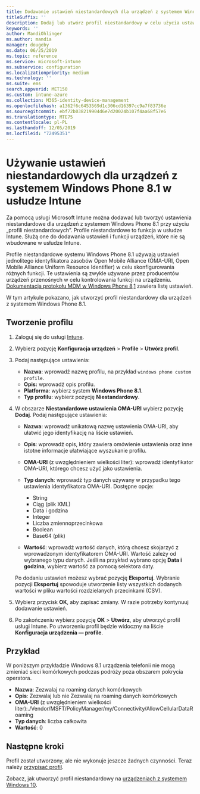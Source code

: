 ```yaml
---
title: Dodawanie ustawień niestandardowych dla urządzeń z systemem Windows Phone 8.1 w usłudze Microsoft Intune — Azure | Microsoft Docs
titleSuffix: ''
description: Dodaj lub utwórz profil niestandardowy w celu użycia ustawień identyfikatora URI OMA dla urządzeń z systemem Windows Phone 8.1 w usłudze Microsoft Intune.
keywords: ''
author: MandiOhlinger
ms.author: mandia
manager: dougeby
ms.date: 06/25/2019
ms.topic: reference
ms.service: microsoft-intune
ms.subservice: configuration
ms.localizationpriority: medium
ms.technology: ''
ms.suite: ems
search.appverid: MET150
ms.custom: intune-azure
ms.collection: M365-identity-device-management
ms.openlocfilehash: a1362f6c6453569d1c306cd16397cc9a7f83736e
ms.sourcegitcommit: ebf72b038219904d6e7d20024b107f4aa68f57e6
ms.translationtype: MTE75
ms.contentlocale: pl-PL
ms.lasthandoff: 12/05/2019
ms.locfileid: "72495351"
---
```

# <a name="use-custom-settings-for-windows-phone-81-devices-in-intune"></a>Używanie ustawień niestandardowych dla urządzeń z systemem Windows Phone 8.1 w usłudze Intune

Za pomocą usługi Microsoft Intune można dodawać lub tworzyć ustawienia niestandardowe dla urządzeń z systemem Windows Phone 8.1 przy użyciu „profili niestandardowych”. Profile niestandardowe to funkcja w usłudze Intune. Służą one do dodawania ustawień i funkcji urządzeń, które nie są wbudowane w usłudze Intune.

Profile niestandardowe systemu Windows Phone 8.1 używają ustawień jednolitego identyfikatora zasobów Open Mobile Alliance (OMA-URI, Open Mobile Alliance Uniform Resource Identifier) w celu skonfigurowania różnych funkcji. Te ustawienia są zwykle używane przez producentów urządzeń przenośnych w celu kontrolowania funkcji na urządzeniu. [Dokumentacja protokołu MDM w Windows Phone 8,1](https://docs.microsoft.com/previous-versions/windows/it-pro/windows-phone/dn499787(v=technet.10)) zawiera listę ustawień.

W tym artykule pokazano, jak utworzyć profil niestandardowy dla urządzeń z systemem Windows Phone 8.1. 

## <a name="create-the-profile"></a>Tworzenie profilu

1. Zaloguj się do usługi [Intune](https://go.microsoft.com/fwlink/?linkid=2090973).
2. Wybierz pozycję **Konfiguracja urządzeń** > **Profile** > **Utwórz profil**.
3. Podaj następujące ustawienia:

    - **Nazwa**: wprowadź nazwę profilu, na przykład `windows phone custom profile`.
    - **Opis:** wprowadź opis profilu.
    - **Platforma**: wybierz system **Windows Phone 8.1**.
    - **Typ profilu**: wybierz pozycję **Niestandardowy**.

4. W obszarze **Niestandardowe ustawienia OMA-URI** wybierz pozycję **Dodaj**. Podaj następujące ustawienia:

    - **Nazwa**: wprowadź unikatową nazwę ustawienia OMA-URI, aby ułatwić jego identyfikację na liście ustawień.
    - **Opis**: wprowadź opis, który zawiera omówienie ustawienia oraz inne istotne informacje ułatwiające wyszukanie profilu.
    - **OMA-URI** (z uwzględnieniem wielkości liter): wprowadź identyfikator OMA-URI, którego chcesz użyć jako ustawienia.
    - **Typ danych**: wprowadź typ danych używany w przypadku tego ustawienia identyfikatora OMA-URI. Dostępne opcje:

        - String
        - Ciąg (plik XML)
        - Data i godzina
        - Integer
        - Liczba zmiennoprzecinkowa
        - Boolean
        - Base64 (plik)

    - **Wartość**: wprowadź wartość danych, którą chcesz skojarzyć z wprowadzonym identyfikatorem OMA-URI. Wartość zależy od wybranego typu danych. Jeśli na przykład wybrano opcję **Data i godzina**, wybierz wartość za pomocą selektora daty.

    Po dodaniu ustawień możesz wybrać pozycję **Eksportuj**. Wybranie pozycji **Eksportuj** spowoduje utworzenie listy wszystkich dodanych wartości w pliku wartości rozdzielanych przecinkami (CSV).

5. Wybierz przycisk **OK**, aby zapisać zmiany. W razie potrzeby kontynuuj dodawanie ustawień.
6. Po zakończeniu wybierz pozycję **OK** > **Utwórz**, aby utworzyć profil usługi Intune. Po utworzeniu profil będzie widoczny na liście **Konfiguracja urządzenia — profile**.

## <a name="example"></a>Przykład

W poniższym przykładzie Windows 8.1 urządzenia telefonii nie mogą zmieniać sieci komórkowych podczas podróży poza obszarem pokrycia operatora.

- **Nazwa**: Zezwalaj na roaming danych komórkowych
- **Opis**: Zezwalaj lub nie Zezwalaj na roaming danych komórkowych
- **OMA-URI** (z uwzględnieniem wielkości liter):./Vendor/MSFT/PolicyManager/my/Connectivity/AllowCellularDataRoaming
- **Typ danych**: liczba całkowita
- **Wartość**: 0

## <a name="next-steps"></a>Następne kroki

Profil został utworzony, ale nie wykonuje jeszcze żadnych czynności. Teraz należy [przypisać profil](device-profile-assign.md).

Zobacz, jak utworzyć profil niestandardowy na [urządzeniach z systemem Windows 10](../custom-settings-windows-10.md).
